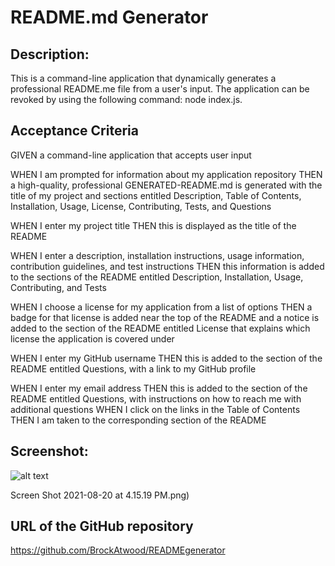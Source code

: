 # README.md Generator

## Description:

This is a command-line application that dynamically generates a professional README.me file from a user's input. The application can be revoked by using the following command: node index.js.

## Acceptance Criteria

GIVEN a command-line application that accepts user input

WHEN I am prompted for information about my application repository
THEN a high-quality, professional GENERATED-README.md is generated with the title of my project and sections entitled Description, Table of Contents, Installation, Usage, License, Contributing, Tests, and Questions

WHEN I enter my project title
THEN this is displayed as the title of the README

WHEN I enter a description, installation instructions, usage information, contribution guidelines, and test instructions
THEN this information is added to the sections of the README entitled Description, Installation, Usage, Contributing, and Tests

WHEN I choose a license for my application from a list of options
THEN a badge for that license is added near the top of the README and a notice is added to the section of the README entitled License that explains which license the application is covered under

WHEN I enter my GitHub username
THEN this is added to the section of the README entitled Questions, with a link to my GitHub profile

WHEN I enter my email address
THEN this is added to the section of the README entitled Questions, with instructions on how to reach me with additional questions WHEN I click on the links in the Table of Contents THEN I am taken to the corresponding section of the README

## Screenshot:

![alt text]()

Screen Shot 2021-08-20 at 4.15.19 PM.png)

## URL of the GitHub repository

https://github.com/BrockAtwood/READMEgenerator
